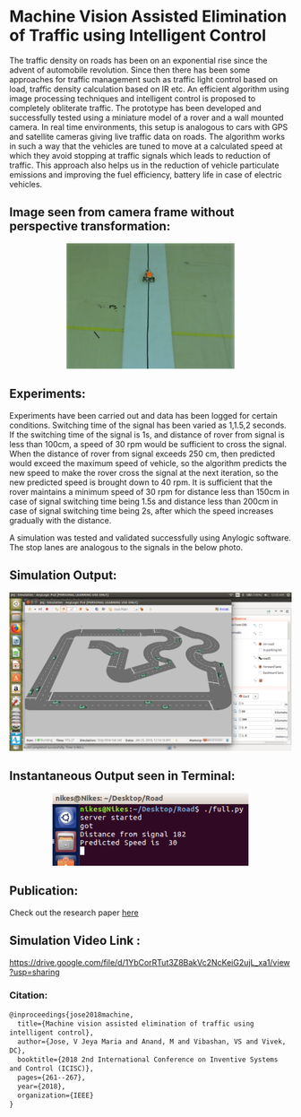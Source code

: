 # Machine Vision Assisted Elimination of Traffic using Intelligent Control

The traffic density on roads has been on an exponential 
rise since the advent of automobile revolution. Since
then there has been some approaches for traffic management
such as traffic light control based on load, traffic density
calculation based on IR etc. An efficient algorithm using image
processing techniques and intelligent control is proposed to
completely obliterate traffic. The prototype has been developed
and successfully tested using a miniature model of a rover and a
wall mounted camera. In real time environments, this setup is
analogous to cars with GPS and satellite cameras giving live
traffic data on roads. The algorithm works in such a way that the
vehicles are tuned to move at a calculated speed at which they
avoid stopping at traffic signals which leads to reduction of
traffic. This approach also helps us in the reduction of vehicle
particulate emissions and improving the fuel efficiency, battery
life in case of electric vehicles.

## Image seen from camera frame without perspective transformation:

<p align="center">
  <img src="images/Videocam_1.png" width="300"/>
</p>

## Experiments:

Experiments have been carried out and data has been logged
for certain conditions. Switching time of the signal has been
varied as 1,1.5,2 seconds. 
If the switching time of the signal is 1s, and distance
of rover from signal is less than 100cm, a speed of 30 rpm
would be sufficient to cross the signal. When the distance of
rover from signal exceeds 250 cm, then predicted would
exceed the maximum speed of vehicle, so the algorithm
predicts the new speed to make the rover cross the signal at
the next iteration, so the new predicted speed is brought down
to 40 rpm.
It is sufficient that the
rover maintains a minimum speed of 30 rpm for distance less
than 150cm in case of signal switching time being 1.5s and
distance less than 200cm in case of signal switching time
being 2s, after which the speed increases gradually with the
distance.

A simulation was tested and validated successfully using Anylogic software.
The stop lanes are analogous to the signals in the below photo.

## Simulation Output:

<p align="center">
  <img src="images/Screenshot from 2018-02-01 00-05-34.png" width="650"/>
</p>

## Instantaneous Output seen in Terminal:

<p align="center">
  <img src="images/OP_screen.png" width="350"/>
</p>


## Publication:

Check out the research paper <a href="https://ieeexplore.ieee.org/abstract/document/8399076/?reload=true"> here </a>

## Simulation Video Link :
https://drive.google.com/file/d/1YbCorRTut3Z8BakVc2NcKeiG2ujL_xa1/view?usp=sharing

### Citation:

```
@inproceedings{jose2018machine,
  title={Machine vision assisted elimination of traffic using intelligent control},
  author={Jose, V Jeya Maria and Anand, M and Vibashan, VS and Vivek, DC},
  booktitle={2018 2nd International Conference on Inventive Systems and Control (ICISC)},
  pages={261--267},
  year={2018},
  organization={IEEE}
}
```



